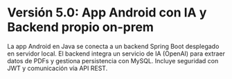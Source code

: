 # Versión 5.0: App Android con IA y Backend propio on-prem

La app Android en Java se conecta a un backend Spring Boot desplegado en servidor local. El backend integra un servicio de IA (OpenAI) para extraer datos de PDFs y gestiona persistencia con MySQL. Incluye seguridad con JWT y comunicación vía API REST.